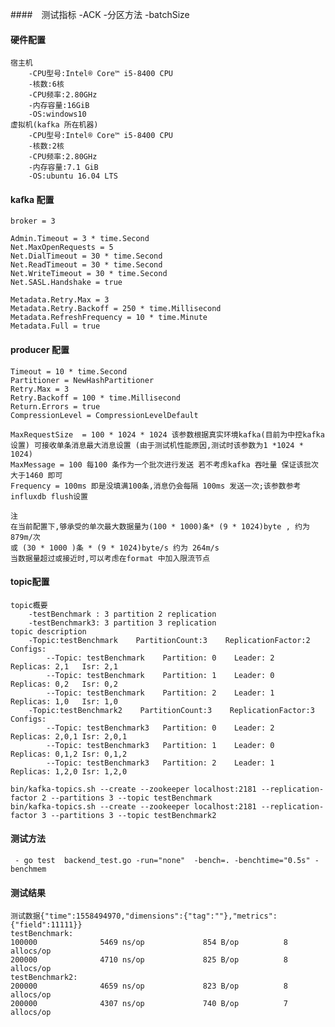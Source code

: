 ####　测试指标
    -ACK 
    -分区方法
    -batchSize

#### 硬件配置
    宿主机
        -CPU型号:Intel® Core™ i5-8400 CPU
        -核数:6核
        -CPU频率:2.80GHz
        -内存容量:16GiB
        -OS:windows10
    虚拟机(kafka 所在机器)
        -CPU型号:Intel® Core™ i5-8400 CPU
        -核数:2核
        -CPU频率:2.80GHz
        -内存容量:7.1 GiB
        -OS:ubuntu 16.04 LTS

#### kafka 配置
    broker = 3

    Admin.Timeout = 3 * time.Second
    Net.MaxOpenRequests = 5
    Net.DialTimeout = 30 * time.Second
    Net.ReadTimeout = 30 * time.Second
    Net.WriteTimeout = 30 * time.Second
    Net.SASL.Handshake = true

    Metadata.Retry.Max = 3
    Metadata.Retry.Backoff = 250 * time.Millisecond
    Metadata.RefreshFrequency = 10 * time.Minute
    Metadata.Full = true
#### producer 配置
    Timeout = 10 * time.Second
    Partitioner = NewHashPartitioner
    Retry.Max = 3
    Retry.Backoff = 100 * time.Millisecond
    Return.Errors = true
    CompressionLevel = CompressionLevelDefault
    
    MaxRequestSize  = 100 * 1024 * 1024 该参数根据真实环境kafka(目前为中控kafka 设置) 可接收单条消息最大消息设置 (由于测试机性能原因,测试时该参数为1 *1024 * 1024)
    MaxMessage = 100 每100 条作为一个批次进行发送 若不考虑kafka 吞吐量 保证该批次大于1460 即可
    Frequency = 100ms 即是没填满100条,消息仍会每隔 100ms 发送一次;该参数参考influxdb flush设置
    
    注
    在当前配置下,够承受的单次最大数据量为(100 * 1000)条* (9 * 1024)byte , 约为 879m/次 
    或 (30 * 1000 )条 * (9 * 1024)byte/s 约为 264m/s
    当数据量超过或接近时,可以考虑在format 中加入限流节点
        

#### topic配置

    topic概要
        -testBenchmark : 3 partition 2 replication
        -testBenchmark3: 3 partition 3 replication
    topic description
        -Topic:testBenchmark    PartitionCount:3    ReplicationFactor:2 Configs:
            --Topic: testBenchmark    Partition: 0    Leader: 2   Replicas: 2,1   Isr: 2,1
            --Topic: testBenchmark    Partition: 1    Leader: 0   Replicas: 0,2   Isr: 0,2
            --Topic: testBenchmark    Partition: 2    Leader: 1   Replicas: 1,0   Isr: 1,0
        -Topic:testBenchmark2    PartitionCount:3    ReplicationFactor:3 Configs:
            --Topic: testBenchmark3   Partition: 0    Leader: 2   Replicas: 2,0,1 Isr: 2,0,1
            --Topic: testBenchmark3   Partition: 1    Leader: 0   Replicas: 0,1,2 Isr: 0,1,2
            --Topic: testBenchmark3   Partition: 2    Leader: 1   Replicas: 1,2,0 Isr: 1,2,0
            
    bin/kafka-topics.sh --create --zookeeper localhost:2181 --replication-factor 2 --partitions 3 --topic testBenchmark
    bin/kafka-topics.sh --create --zookeeper localhost:2181 --replication-factor 3 --partitions 3 --topic testBenchmark2


#### 测试方法
     - go test  backend_test.go -run="none"  -bench=. -benchtime="0.5s" -benchmem

#### 测试结果
    测试数据{"time":1558494970,"dimensions":{"tag":""},"metrics":{"field":11111}}
    testBenchmark:
    100000              5469 ns/op             854 B/op          8 allocs/op
    200000              4710 ns/op             825 B/op          8 allocs/op
    testBenchmark2:
    200000              4659 ns/op             823 B/op          8 allocs/op
    200000              4307 ns/op             740 B/op          7 allocs/op
    